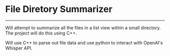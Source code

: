 # File Diretory Summarizer
___

Will attempt to summarize all the files in a list view within a small directory. The project will do this using C++.

Will use C++ to parse out file data and use python to interact with OpenAI's Whisper API.

